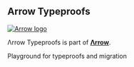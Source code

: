 ## Arrow Typeproofs

[![Arrow logo](https://raw.githubusercontent.com/arrow-kt/arrow-site/master/docs/img/home/arrow-brand-error.svg?sanitize=true)](https://arrow-kt.io)

Λrrow Typeproofs is part of [**Λrrow**](https://arrow-kt.io).

Playground for typeproofs and migration
